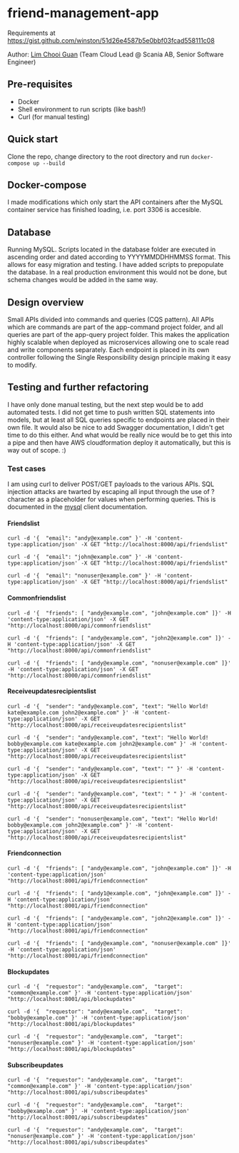 # friend-management-app
Requirements at https://gist.github.com/winston/51d26e4587b5e0bbf03fcad558111c08

Author: [Lim Chooi Guan](https://www.linkedin.com/in/cgl88/) (Team Cloud Lead @ Scania AB, Senior Software Engineer)

## Pre-requisites
* Docker
* Shell environment to run scripts (like bash!)
* Curl (for manual testing)

## Quick start
Clone the repo, change directory to the root directory and run `docker-compose up --build`

## Docker-compose
I made modifications which only start the API containers after the MySQL container service has finished loading, i.e. port 3306 is accesible.

## Database
Running MySQL.  Scripts located in the database folder are executed in ascending order and dated according to YYYYMMDDHHMMSS format.  This allows for easy migration and testing.
I have added scripts to prepopulate the database.  In a real production environment this would not be done, but schema changes would be added in the same way.

## Design overview
Small APIs divided into commands and queries (CQS pattern).
All APIs which are commands are part of the app-command project folder, and all queries are part of the app-query project folder.
This makes the application highly scalable when deployed as microservices allowing one to scale read and write components separately.
Each endpoint is placed in its own controller following the Single Responsibility design principle making it easy to modify.

## Testing and further refactoring
I have only done manual testing, but the next step would be to add automated tests.
I did not get time to push written SQL statements into models, but at least all SQL queries specific to endpoints are placed in their own file.
It would also be nice to add Swagger documentation, I didn't get time to do this either.
And what would be really nice would be to get this into a pipe and then have AWS cloudformation deploy it automatically, but this is way out of scope. :)

### Test cases
I am using curl to deliver POST/GET payloads to the various APIs.  SQL injection attacks are twarted by escaping all input through the use of ? character as a placeholder for values when performing queries.  This is documented in the [mysql](https://github.com/mysqljs/mysql) client documentation.

#### Friendslist
`curl -d '{  "email": "andy@example.com" }' -H 'content-type:application/json' -X GET "http://localhost:8000/api/friendslist"`

`curl -d '{  "email": "john@example.com" }' -H 'content-type:application/json' -X GET "http://localhost:8000/api/friendslist"`

`curl -d '{  "email": "nonuser@example.com" }' -H 'content-type:application/json' -X GET "http://localhost:8000/api/friendslist"`

#### Commonfriendslist
`curl -d '{  "friends": [ "andy@example.com", "john@example.com" ]}' -H 'content-type:application/json' -X GET "http://localhost:8000/api/commonfriendslist"`

`curl -d '{  "friends": [ "andy@example.com", "john2@example.com" ]}' -H 'content-type:application/json' -X GET "http://localhost:8000/api/commonfriendslist"`

`curl -d '{  "friends": [ "andy@example.com", "nonuser@example.com" ]}' -H 'content-type:application/json' -X GET "http://localhost:8000/api/commonfriendslist"`

#### Receiveupdatesrecipientslist
`curl -d '{  "sender": "andy@example.com", "text": "Hello World! kate@example.com john2@example.com" }' -H 'content-type:application/json' -X GET "http://localhost:8000/api/receiveupdatesrecipientslist"`

`curl -d '{  "sender": "andy@example.com", "text": "Hello World! bobby@example.com kate@example.com john2@example.com" }' -H 'content-type:application/json' -X GET "http://localhost:8000/api/receiveupdatesrecipientslist"`

`curl -d '{  "sender": "andy@example.com", "text": "" }' -H 'content-type:application/json' -X GET "http://localhost:8000/api/receiveupdatesrecipientslist"`

`curl -d '{  "sender": "andy@example.com", "text": " " }' -H 'content-type:application/json' -X GET "http://localhost:8000/api/receiveupdatesrecipientslist"`

`curl -d '{  "sender": "nonuser@example.com", "text": "Hello World! bobby@example.com john2@example.com" }' -H 'content-type:application/json' -X GET "http://localhost:8000/api/receiveupdatesrecipientslist"`

#### Friendconnection
`curl -d '{  "friends": [ "andy@example.com", "john@example.com" ]}' -H 'content-type:application/json' "http://localhost:8001/api/friendconnection"`

`curl -d '{  "friends": [ "andy1@example.com", "john@example.com" ]}' -H 'content-type:application/json' "http://localhost:8001/api/friendconnection"`

`curl -d '{  "friends": [ "andy@example.com", "john2@example.com" ]}' -H 'content-type:application/json' "http://localhost:8001/api/friendconnection"`

`curl -d '{  "friends": [ "andy@example.com", "nonuser@example.com" ]}' -H 'content-type:application/json' "http://localhost:8001/api/friendconnection"`

#### Blockupdates
`curl -d '{  "requestor": "andy@example.com",  "target": "common@example.com" }' -H 'content-type:application/json' "http://localhost:8001/api/blockupdates"`

`curl -d '{  "requestor": "andy@example.com",  "target": "bobby@example.com" }' -H 'content-type:application/json' "http://localhost:8001/api/blockupdates"`

`curl -d '{  "requestor": "andy@example.com",  "target": "nonuser@example.com" }' -H 'content-type:application/json' "http://localhost:8001/api/blockupdates"`

#### Subscribeupdates
`curl -d '{  "requestor": "andy@example.com",  "target": "common@example.com" }' -H 'content-type:application/json' "http://localhost:8001/api/subscribeupdates"`

`curl -d '{  "requestor": "andy@example.com",  "target": "bobby@example.com" }' -H 'content-type:application/json' "http://localhost:8001/api/subscribeupdates"`

`curl -d '{  "requestor": "andy@example.com",  "target": "nonuser@example.com" }' -H 'content-type:application/json' "http://localhost:8001/api/subscribeupdates"`
